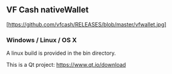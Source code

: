 ## VF Cash nativeWallet
[https://github.com/vfcash/RELEASES/blob/master/vfwallet.jpg]
### Windows / Linux / OS X
A linux build is provided in the bin directory.

This is a Qt project:
https://www.qt.io/download
